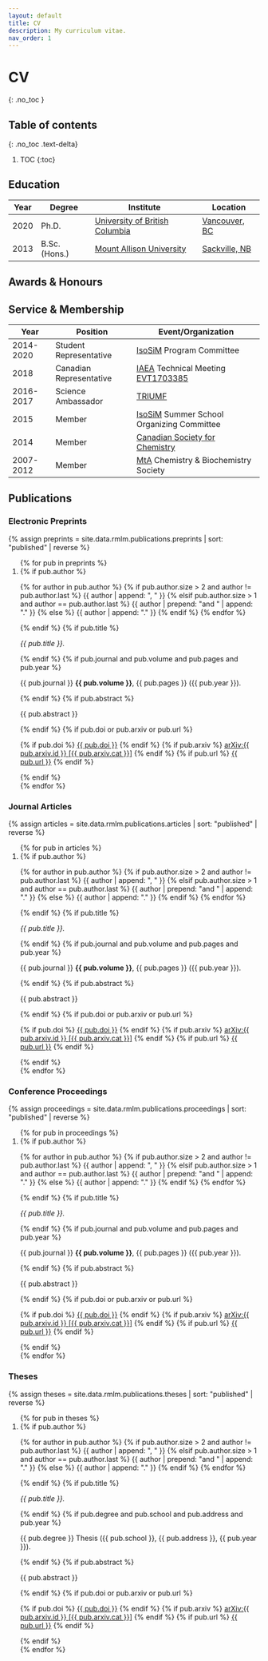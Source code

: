```yaml
---
layout: default
title: CV
description: My curriculum vitae.
nav_order: 1
---
```


# CV
{: .no_toc }

## Table of contents
{: .no_toc .text-delta}

1. TOC
{:toc}

## Education

<table id="experiments">
   <thead>
      <th>Year</th>
      <th>Degree</th>
      <th>Institute</th>
      <th>Location</th>
   </thead>
   <tbody>
      <tr>
         <td>2020</td>
         <td>Ph.D.</td>
         <td><a href="https://www.ubc.ca/">University of British Columbia</a></td>
         <td><a href="https://vancouver.ca/">Vancouver, BC</a></td>
      </tr>
      <tr>
         <td>2013</td>
         <td>B.Sc. (Hons.)</td>
         <td><a href="https://www.mta.ca/">Mount Allison University</a></td>
         <td><a href="https://sackville.com/">Sackville, NB</a></td>
      </tr>
   </tbody>
</table>

## Awards & Honours

## Service & Membership

<table>
   <thead>
      <th>Year</th>
      <th>Position</th>
      <th>Event/Organization</th>
   </thead>
   <tbody>
      <tr>
         <td>2014-2020</td>
         <td>Student Representative</td>
         <td><a href="http://www.isosim.ubc.ca/">IsoSiM</a> Program Committee</td>
      </tr>
      <tr>
         <td>2018</td>
         <td>Canadian Representative</td>
         <td><a href="https://www.iaea.org/">IAEA</a> Technical Meeting <a href="https://www.iaea.org/events/iaea-technical-meeting-on-novel-multidisciplinary-applications-with-unstable-ion-beams-and-complementary-techniques">EVT1703385</a></td>
      </tr>
      <tr>
         <td>2016-2017</td>
         <td>Science Ambassador</td>
         <td><a href="https://www.triumf.ca/">TRIUMF</a></td>
      </tr>
      <tr>
         <td>2015</td>
         <td>Member</td>
         <td><a href="http://www.isosim.ubc.ca/">IsoSiM</a> Summer School Organizing Committee</td>
      </tr>
      <tr>
         <td>2014</td>
         <td>Member</td>
         <td><a href="https://www.cheminst.ca/about/about-csc/">Canadian Society for Chemistry</a></td>
      </tr>
      <tr>
         <td>2007-2012</td>
         <td>Member</td>
         <td><a href="https://www.mta.ca">MtA</a> Chemistry & Biochemistry Society</td>
      </tr>
   </tbody>
</table>

## Publications

### Electronic Preprints

{% assign preprints = site.data.rmlm.publications.preprints | sort: "published" | reverse %}

<ol reversed>
{% for pub in preprints %}
   <li>
   {% if pub.author %}
      <p>
      {% for author in pub.author  %}
         {% if pub.author.size > 2 and author != pub.author.last %}
            {{ author | append: ", " }}
         {% elsif pub.author.size > 1 and author == pub.author.last %}
            {{ author | prepend: "and " | append: "." }}
         {% else %}
            {{ author | append: "." }}
         {% endif %}
      {% endfor %}
      </p>
   {% endif %}
   {% if pub.title %}
      <p>
      <i>{{ pub.title }}.</i>
      </p>
   {% endif %}
   {% if pub.journal and pub.volume and pub.pages and pub.year %}
      <p>
      {{ pub.journal }} <b>{{ pub.volume }}</b>, {{ pub.pages }} ({{ pub.year }}).
      </p>
   {% endif %}
   {% if pub.abstract %}
      <p>{{ pub.abstract }}</p>
   {% endif %}
   {% if pub.doi or pub.arxiv or pub.url %}
      <p>
      {% if pub.doi %}
         <i class="ai ai-doi"></i>
         <a href="https://doi.org/{{ pub.doi }}">{{ pub.doi }}</a>
      {% endif %}
      {% if pub.arxiv %}
         <i class="ai ai-arxiv"></i>
         <a href="https://arxiv.org/abs/{{ pub.arxiv.id }}">arXiv:{{ pub.arxiv.id }} [{{ pub.arxiv.cat }}]</a>
      {% endif %}
      {% if pub.url %}
         <i class="fa fa-link"></i>
         <a href="{{ pub.url }}">{{ pub.url }}</a>
      {% endif %}
      </p>
   {% endif %}
   </li>
{% endfor %}
</ol>

### Journal Articles

{% assign articles = site.data.rmlm.publications.articles | sort: "published" | reverse %}

<ol reversed>
{% for pub in articles %}
   <li>
   {% if pub.author %}
      <p>
      {% for author in pub.author  %}
         {% if pub.author.size > 2 and author != pub.author.last %}
            {{ author | append: ", " }}
         {% elsif pub.author.size > 1 and author == pub.author.last %}
            {{ author | prepend: "and " | append: "." }}
         {% else %}
            {{ author | append: "." }}
         {% endif %}
      {% endfor %}
      </p>
   {% endif %}
   {% if pub.title %}
      <p>
      <i>{{ pub.title }}.</i>
      </p>
   {% endif %}
   {% if pub.journal and pub.volume and pub.pages and pub.year %}
      <p>
      {{ pub.journal }} <b>{{ pub.volume }}</b>, {{ pub.pages }} ({{ pub.year }}).
      </p>
   {% endif %}
   {% if pub.abstract %}
      <p>{{ pub.abstract }}</p>
   {% endif %}
   {% if pub.doi or pub.arxiv or pub.url %}
      <p>
      {% if pub.doi %}
         <i class="ai ai-doi"></i>
         <a href="https://doi.org/{{ pub.doi }}">{{ pub.doi }}</a>
      {% endif %}
      {% if pub.arxiv %}
         <i class="ai ai-arxiv"></i>
         <a href="https://arxiv.org/abs/{{ pub.arxiv.id }}">arXiv:{{ pub.arxiv.id }} [{{ pub.arxiv.cat }}]</a>
      {% endif %}
      {% if pub.url %}
         <i class="fa fa-link"></i>
         <a href="{{ pub.url }}">{{ pub.url }}</a>
      {% endif %}
      </p>
   {% endif %}
   </li>
{% endfor %}
</ol>

### Conference Proceedings

{% assign proceedings = site.data.rmlm.publications.proceedings | sort: "published" | reverse %}

<ol reversed>
{% for pub in proceedings %}
   <li>
   {% if pub.author %}
      <p>
      {% for author in pub.author  %}
         {% if pub.author.size > 2 and author != pub.author.last %}
            {{ author | append: ", " }}
         {% elsif pub.author.size > 1 and author == pub.author.last %}
            {{ author | prepend: "and " | append: "." }}
         {% else %}
            {{ author | append: "." }}
         {% endif %}
      {% endfor %}
      </p>
   {% endif %}
   {% if pub.title %}
      <p>
      <i>{{ pub.title }}.</i>
      </p>
   {% endif %}
   {% if pub.journal and pub.volume and pub.pages and pub.year %}
      <p>
      {{ pub.journal }} <b>{{ pub.volume }}</b>, {{ pub.pages }} ({{ pub.year }}).
      </p>
   {% endif %}
   {% if pub.abstract %}
      <p>{{ pub.abstract }}</p>
   {% endif %}
   {% if pub.doi or pub.arxiv or pub.url %}
      <p>
      {% if pub.doi %}
         <i class="ai ai-doi"></i>
         <a href="https://doi.org/{{ pub.doi }}">{{ pub.doi }}</a>
      {% endif %}
      {% if pub.arxiv %}
         <i class="ai ai-arxiv"></i>
         <a href="https://arxiv.org/abs/{{ pub.arxiv.id }}">arXiv:{{ pub.arxiv.id }} [{{ pub.arxiv.cat }}]</a>
      {% endif %}
      {% if pub.url %}
         <i class="fa fa-link"></i>
         <a href="{{ pub.url }}">{{ pub.url }}</a>
      {% endif %}
      </p>
   {% endif %}
   </li>
{% endfor %}
</ol>

### Theses

{% assign theses = site.data.rmlm.publications.theses | sort: "published" | reverse %}

<ol reversed>
{% for pub in theses %}
   <li>
   {% if pub.author %}
      <p>
      {% for author in pub.author  %}
         {% if pub.author.size > 2 and author != pub.author.last %}
            {{ author | append: ", " }}
         {% elsif pub.author.size > 1 and author == pub.author.last %}
            {{ author | prepend: "and " | append: "." }}
         {% else %}
            {{ author | append: "." }}
         {% endif %}
      {% endfor %}
      </p>
   {% endif %}
   {% if pub.title %}
      <p>
      <i>{{ pub.title }}.</i>
      </p>
   {% endif %}
   {% if pub.degree and pub.school and pub.address and pub.year %}
      <p>
      {{ pub.degree }} Thesis ({{ pub.school }}, {{ pub.address }}, {{ pub.year }}).
      </p>
   {% endif %}
   {% if pub.abstract %}
      <p>{{ pub.abstract }}</p>
   {% endif %}
   {% if pub.doi or pub.arxiv or pub.url %}
      <p>
      {% if pub.doi %}
         <i class="ai ai-doi"></i>
         <a href="https://doi.org/{{ pub.doi }}">{{ pub.doi }}</a>
      {% endif %}
      {% if pub.arxiv %}
         <i class="ai ai-arxiv"></i>
         <a href="https://arxiv.org/abs/{{ pub.arxiv.id }}">arXiv:{{ pub.arxiv.id }} [{{ pub.arxiv.cat }}]</a>
      {% endif %}
      {% if pub.url %}
         <i class="fa fa-link"></i>
         <a href="{{ pub.url }}">{{ pub.url }}</a>
      {% endif %}
      </p>
   {% endif %}
   </li>
{% endfor %}
</ol>
